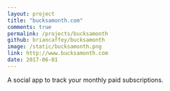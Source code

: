 ```yaml
---
layout: project
title: "bucksamonth.com"
comments: true
permalink: /projects/bucksamonth
github: briancaffey/bucksamonth
image: /static/bucksamonth.png
link: http://www.bucksamonth.com
date: 2017-06-01
---
```


A social app to track your monthly paid subscriptions.

